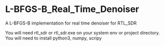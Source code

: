 # L-BFGS-B_Real_Time_Denoiser
A L-BFGS-B implementation for real time denoiser for RTL_SDR 

You will need rtl_sdr or rtl_sdr.exe on your system env or project directory. 
You will need to install python3, numpy, scripy 
